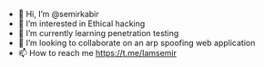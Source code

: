 - 👋 Hi, I’m @semirkabir
- 👀 I’m interested in Ethical hacking
- 🌱 I’m currently learning penetration testing
- 💞️ I’m looking to collaborate on an arp spoofing web application
- 📫 How to reach me https://t.me/Iamsemir
